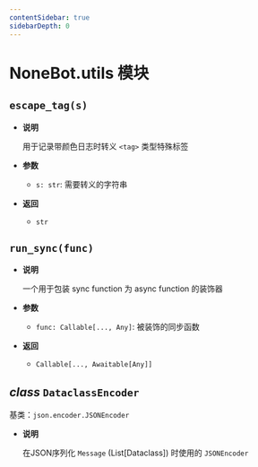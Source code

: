 ```yaml
---
contentSidebar: true
sidebarDepth: 0
---
```


# NoneBot.utils 模块


## `escape_tag(s)`


* **说明**

    用于记录带颜色日志时转义 `<tag>` 类型特殊标签



* **参数**

    
    * `s: str`: 需要转义的字符串



* **返回**

    
    * `str`



## `run_sync(func)`


* **说明**

    一个用于包装 sync function 为 async function 的装饰器



* **参数**

    
    * `func: Callable[..., Any]`: 被装饰的同步函数



* **返回**

    
    * `Callable[..., Awaitable[Any]]`



## _class_ `DataclassEncoder`

基类：`json.encoder.JSONEncoder`


* **说明**

    在JSON序列化 `Message` (List[Dataclass]) 时使用的 `JSONEncoder`
